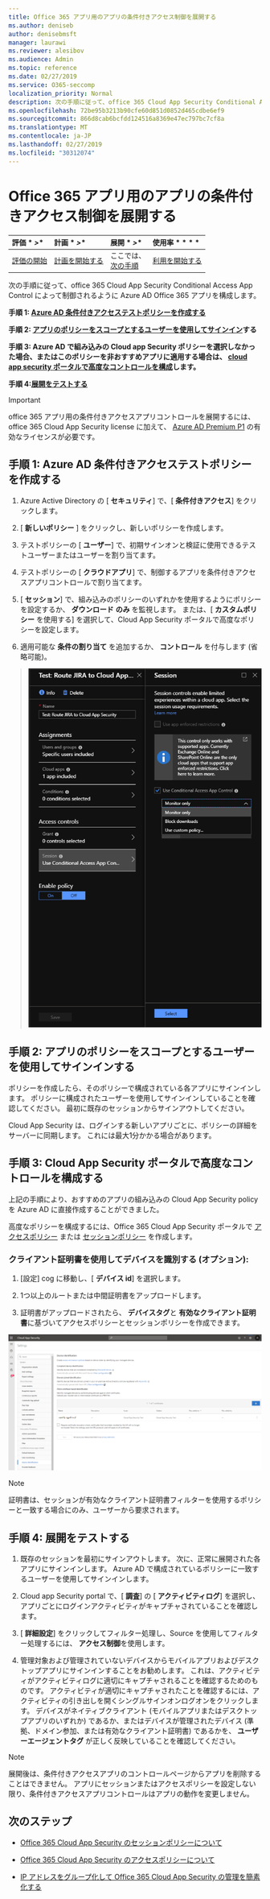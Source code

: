 ```yaml
---
title: Office 365 アプリ用のアプリの条件付きアクセス制御を展開する
ms.author: deniseb
author: denisebmsft
manager: laurawi
ms.reviewer: alesibov
ms.audience: Admin
ms.topic: reference
ms.date: 02/27/2019
ms.service: O365-seccomp
localization_priority: Normal
description: 次の手順に従って、office 365 Cloud App Security Conditional Access App Control によって制御されるように Azure AD Office 365 アプリを構成します。
ms.openlocfilehash: 72be95b3213b90cfe60d851d0852d465cdbe6ef9
ms.sourcegitcommit: 866d8cab6bcfdd124516a8369e47ec797bc7cf8a
ms.translationtype: MT
ms.contentlocale: ja-JP
ms.lasthandoff: 02/27/2019
ms.locfileid: "30312074"
---
```

# <a name="deploy-conditional-access-app-control-for-office-365-apps"></a>Office 365 アプリ用のアプリの条件付きアクセス制御を展開する

|評価 * *\>**|計画 * *\>**|展開 * *\>**|使用率 * * * *|
|:-----|:-----|:-----|:-----|
|[評価の開始](office-365-cas-overview.md) <br/> |[計画を開始する](get-ready-for-office-365-cas.md) <br/> |ここでは、  <br/> [次の手順](ocas-session-policies.md) <br/> |[利用を開始する](utilization-activities-for-ocas.md) <br/> |

次の手順に従って、office 365 Cloud App Security Conditional Access App Control によって制御されるように Azure AD Office 365 アプリを構成します。

**手順 1: [Azure AD 条件付きアクセステストポリシーを作成する](#step-1-create-an-azure-ad-conditional-access-test-policy)**

**手順 2: [アプリのポリシーをスコープとするユーザーを使用してサインイン](#step-2-sign-in-with-a-user-scoped-to-the-policy-in-the-apps)する**

**手順 3: Azure AD で組み込みの Cloud app Security ポリシーを選択しなかった場合、またはこのポリシーを非おすすめアプリに適用する場合は、 [cloud app security ポータルで高度なコントロールを構成](#step-3-configure-advanced-controls-in-the-cloud-app-security-portal)します。**

**手順 4:[展開をテストする](#step-4-test-the-deployment)**

> [!IMPORTANT]
> office 365 アプリ用の条件付きアクセスアプリコントロールを展開するには、office 365 Cloud App Security license に加えて、 [Azure AD Premium P1](https://docs.microsoft.com/azure/active-directory/license-users-groups) の有効なライセンスが必要です。

## <a name="step-1-create-an-azure-ad-conditional-access-test-policy"></a>手順 1: Azure AD 条件付きアクセステストポリシーを作成する 

1. Azure Active Directory の [ **セキュリティ**] で、[ **条件付きアクセス**] をクリックします。

2. [ **新しいポリシー** ] をクリックし、新しいポリシーを作成します。

3. テストポリシーの [ **ユーザー**] で、初期サインオンと検証に使用できるテストユーザーまたはユーザーを割り当てます。

4. テストポリシーの [ **クラウドアプリ**] で、制御するアプリを条件付きアクセスアプリコントロールで割り当てます。

5. [ **セッション**] で、組み込みのポリシーのいずれかを使用するようにポリシーを設定するか、 **ダウンロード** **のみ** を監視します。 または、[ **カスタムポリシー** を使用する] を選択して、Cloud App Security ポータルで高度なポリシーを設定します。

6. 適用可能な **条件の割り当て** を追加するか、 **コントロール** を付与します (省略可能)。

> ![Azure AD 条件付きアクセス](media/image1.png)

## <a name="step-2-sign-in-with-a-user-scoped-to-the-policy-in-the-apps"></a>手順 2: アプリのポリシーをスコープとするユーザーを使用してサインインする 

ポリシーを作成したら、そのポリシーで構成されている各アプリにサインインします。 ポリシーに構成されたユーザーを使用してサインインしていることを確認してください。 最初に既存のセッションからサインアウトしてください。

Cloud App Security は、ログインする新しいアプリごとに、ポリシーの詳細をサーバーに同期します。 これには最大1分かかる場合があります。

## <a name="step-3-configure-advanced-controls-in-the-cloud-app-security-portal"></a>手順 3: Cloud App Security ポータルで高度なコントロールを構成する 

上記の手順により、おすすめのアプリの組み込みの Cloud App Security policy を Azure AD に直接作成することができました。

高度なポリシーを構成するには、Office 365 Cloud App Security ポータルで [アクセスポリシー](ocas-access-policies.md) または [セッションポリシー](ocas-session-policies.md) を作成します。

### <a name="to-identify-devices-using-client-certificates-this-is-optional"></a>クライアント証明書を使用してデバイスを識別する (オプション):

1. [設定] cog に移動し、[ **デバイス id**] を選択します。

2. 1つ以上のルートまたは中間証明書をアップロードします。

3. 証明書がアップロードされたら、 **デバイスタグ**と **有効なクライアント証明書**に基づいてアクセスポリシーとセッションポリシーを作成できます。

![条件付きアクセスアプリコントロールデバイス ID](media/image2.png)

> [!NOTE]
> 証明書は、セッションが有効なクライアント証明書フィルターを使用するポリシーと一致する場合にのみ、ユーザーから要求されます。
> 
## <a name="step-4-test-the-deployment"></a>手順 4: 展開をテストする 

1. 既存のセッションを最初にサインアウトします。 次に、正常に展開された各アプリにサインインします。 Azure AD で構成されているポリシーに一致するユーザーを使用してサインインします。

2. Cloud app Security portal で、[ **調査**] の [ **アクティビティログ**] を選択し、アプリごとにログインアクティビティがキャプチャされていることを確認します。

3. [ **詳細設定**] をクリックしてフィルター処理し、Source を使用してフィルター処理するには、 **アクセス制御**を使用します。

4. 管理対象および管理されていないデバイスからモバイルアプリおよびデスクトップアプリにサインインすることをお勧めします。 これは、アクティビティがアクティビティログに適切にキャプチャされることを確認するためのものです。 アクティビティが適切にキャプチャされたことを確認するには、アクティビティの引き出しを開くシングルサインオンログオンをクリックします。 デバイスがネイティブクライアント (モバイルアプリまたはデスクトップアプリのいずれか) であるか、またはデバイスが管理されたデバイス (準拠、ドメイン参加、または有効なクライアント証明書) であるかを、 **ユーザーエージェントタグ** が正しく反映していることを確認してください。

> [!NOTE]
> 展開後は、条件付きアクセスアプリのコントロールページからアプリを削除することはできません。 アプリにセッションまたはアクセスポリシーを設定しない限り、条件付きアクセスアプリコントロールはアプリの動作を変更しません。

## <a name="next-steps"></a>次のステップ

- [Office 365 Cloud App Security のセッションポリシーについて](ocas-session-policies.md)

- [Office 365 Cloud App Security のアクセスポリシーについて](ocas-access-policies.md) 

- [IP アドレスをグループ化して Office 365 Cloud App Security の管理を簡素化する](group-your-ip-addresses-in-ocas.md)